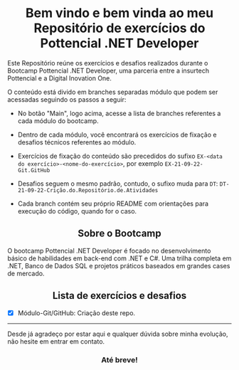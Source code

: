 <h1 align="center">Bem vindo e bem vinda ao meu Repositório de exercícios do
Pottencial .NET Developer</h1>

Este Repositório reúne os exercícios e desafios realizados durante o Bootcamp
Pottencial .NET Developer, uma parceria entre a insurtech Pottencial e a Digital
Inovation One.

O conteúdo está divido em branches separadas módulo que podem ser acessadas
seguindo os passos a seguir:

- No botão "Main", logo acima, acesse a lista de branches referentes a cada
  módulo do bootcamp.

- Dentro de cada módulo, você encontrará os exercícios de fixação e desafios
  técnicos referentes ao módulo.

- Exercícios de fixação do conteúdo são precedidos do sufixo
  `EX-<data do exercício>-<nome-do-exercício>`, por exemplo
  `EX-21-09-22-Git.GitHub`

- Desafios seguem o mesmo padrão, contudo, o sufixo muda para `DT`:
  `DT-21-09-22-Crição.do.Repositório.de.Atividades`

- Cada branch contém seu próprio README com orientações para execução do código,
  quando for o caso.

<h2 align="center">Sobre o Bootcamp</h2>

O bootcamp Pottencial .NET Developer é focado no desenvolvimento básico de
habilidades em back-end com .NET e C#. Uma trilha completa em .NET, Banco de
Dados SQL e projetos práticos baseados em grandes cases de mercado.

<h2 align="center">Lista de exercícios e desafios</h2>

- [x] Módulo-Git/GitHub: Criação deste repo.

---

Desde já agradeço por estar aqui e qualquer dúvida sobre minha evolução, não
hesite em entrar em contato.

<h3 align="center">Até breve!</h3>
